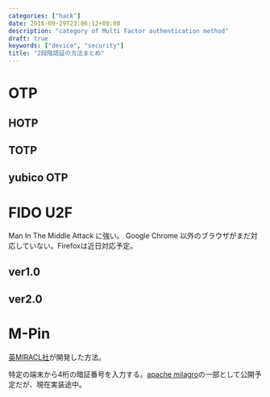 ```yaml
---
categories: ["hack"]
date: 2016-09-29T23:06:12+09:00
description: "category of Multi Factor authentication method"
draft: true
keywords: ["device", "security"]
title: "2段階認証の方法まとめ"
---
```



# OTP


## HOTP

## TOTP

## yubico OTP

# FIDO U2F

Man In The Middle Attack に強い。
Google Chrome 以外のブラウザがまだ対応していない。Firefoxは近日対応予定。

## ver1.0

## ver2.0

# M-Pin

[英MIRACL社](f3c63d8e7073b1fa0830e6b30194128930a6b170)が開発した方法。

特定の端末から4桁の暗証番号を入力する。[apache milagro](http://milagro.apache.org/)の一部として公開予定だが、現在実装途中。
